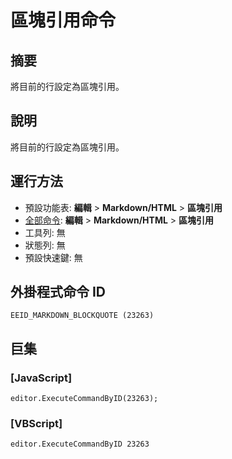 # 區塊引用命令

## 摘要

將目前的行設定為區塊引用。

## 說明

將目前的行設定為區塊引用。

## 運行方法

- 預設功能表: **編輯** \> **Markdown/HTML** \> **區塊引用**
- [全部命令](../tools/all_commands): **編輯** \> **Markdown/HTML** \> **區塊引用**
- 工具列: 無
- 狀態列: 無
- 預設快速鍵: 無

## 外掛程式命令 ID

```
EEID_MARKDOWN_BLOCKQUOTE (23263)
```

## 巨集

### \[JavaScript\]

```
editor.ExecuteCommandByID(23263);
```

### \[VBScript\]

```
editor.ExecuteCommandByID 23263
```
